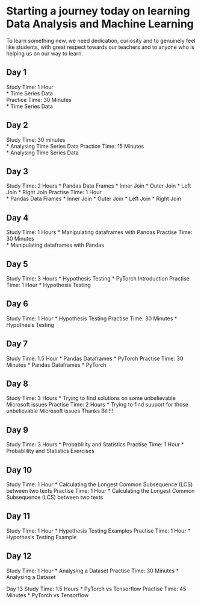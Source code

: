 # Starting a journey today on learning Data Analysis and Machine Learning  

To learn something new, we need dedication, curiosity and to genuinely feel like students, with great respect towards our teachers and to anyone who is helping us on our way to learn. 

## Day 1  

Study Time:  1 Hour  
	* Time Series Data  
Practice Time:  30 Minutes  
	* Time Series Data  

## Day 2  

Study Time:  30 minutes  
	* Analysing Time Series Data 
Practice Time:  15 Minutes  
	* Analysing Time Series Data  

## Day 3

Study Time: 2 Hours
	* Pandas Data Frames
		* Inner Join
		* Outer Join
		* Left Join
		* Right Join
Practise Time: 1 Hour  
	* Pandas Data Frames
		* Inner Join
		* Outer Join
		* Left Join
		* Right Join

## Day 4

Study Time: 1 Hours
	* Manipulating dataframes with Pandas
Practise Time: 30 Minutes  
	* Manipulating dataframes with Pandas

## Day 5

Study Time: 3 Hours
	* Hypothesis Testing
	* PyTorch Introduction
Practise Time: 1 Hour
	* Hypothesis Testing

## Day 6

Study Time: 1 Hour
	* Hypothesis Testing
Practise Time: 30 Minutes
	* Hypothesis Testing

## Day 7

Study Time: 1.5 Hour
	* Pandas Dataframes
	* PyTorch
Practise Time: 30 Minutes
	* Pandas Dataframes
	* PyTorch

## Day 8
Study Time: 3 Hours
	* Trying to find solutions on some unbelievable Microsoft issues
Practise Time: 2 Hours
	* Trying to find suuport for those unbelievable Microsoft issues
Thanks Bill!!!

## Day 9
Study Time: 3 Hours
	* Probablility and Statistics
Practise Time: 1 Hour
	* Probablility and Statistics Exercises

## Day 10
Study Time: 1 Hour
	* Calculating the Longest Common Subsequence (LCS) between two texts
Practise Time: 1 Hour
	* Calculating the Longest Common Subsequence (LCS) between two texts

## Day 11
Study Time: 1 Hour
	* Hypothesis Testing Examples
Practise Time: 1 Hour
	* Hypothesis Testing Example

## Day 12
Study Time: 1 Hour
	* Analysing a Dataset
Practise Time: 30 Minutes
	* Analysing a Dataset

Day 13
Study Time: 1.5 Hours
	* PyTorch vs Tensorflow
Practise Time: 45 Minutes
	* PyTorch vs Tensorflow
